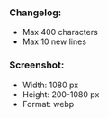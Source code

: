 ### Changelog:
* Max 400 characters
* Max 10 new lines

### Screenshot:
* Width: 1080 px
* Height: 200-1080 px
* Format: webp
